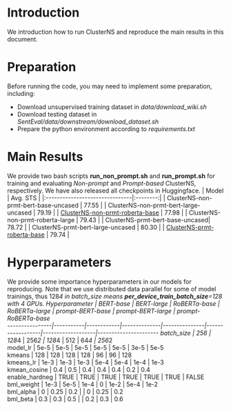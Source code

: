 # Introduction

We introduction how to run ClusterNS and reproduce the main results in this document.

# Preparation

Before running the code, you may need to implement some preparation, including:
* Download unsupervised training dataset in *data/download_wiki.sh*
* Download testing dataset in *SentEval/data/downstream/download_dataset.sh*
* Prepare the python environment according to *requirements.txt*

# Main Results

We provide two bash scripts **run_non_prompt.sh** and **run_prompt.sh** for training and evaluating *Non-prompt* and *Prompt-based* ClusterNS, respectively. We have also released all checkpoints in Huggingface.
|              Model              | Avg. STS |
|:-------------------------------|:--------:|
|  ClusterNS-non-prmt-bert-base-uncased |   77.55 |
| ClusterNS-non-prmt-bert-large-uncased |   79.19  |
|    [ClusterNS-non-prmt-roberta-base](https://huggingface.co/djz233/ClusterNS-nonPrompt-roberta-base)    |   77.98  |
|    ClusterNS-non-prmt-roberta-large  |   79.43  |
|   ClusterNS-prmt-bert-base-uncased|   78.72  |
|  ClusterNS-prmt-bert-large-uncased  |   80.30  |
|     [ClusterNS-prmt-roberta-base](https://drive.google.com/file/d/1VmzM2LdWzx6SAU4u69tRAsBXEGLbGK5g/view?usp=share_link)     |   79.74  |

# Hyperparameters

We provide some importance hyperparameters in our models for reproducing. Note that we use distributed data parallel for some of model trainings, thus 128*4 in batch_size means **per_device_train_batch_size**=128 with 4 GPUs.
 Hyperparameter | BERT-base | BERT-large | RoBERTa-base | RoBERTa-large | prompt-BERT-base | prompt-BERT-large | prompt-RoBERTa-base  
----------------|-----------|------------|--------------|---------------|------------------|-------------------|----------------------
 batch_size     | 256       | 128*4      | 256*2        | 128*4         | 512              | 64*4              | 256*2                
 model_lr       | 5e-5  | 5e-5   | 5e-5     | 5e-5      | 5e-5         | 3e-5          | 5e-5             
 kmeans         | 128       | 128        | 128          | 128           | 96               | 96                | 128                  
 kmeans_lr      | 1e-3  | 1e-3   | 1e-3     | 5e-4      | 5e-4         | 1e-4          | 1e-3             
 kmean_cosine   | 0.4       | 0.5        | 0.4          | 0.4           | 0.4              | 0.2               | 0.4                  
 enable_hardneg | TRUE      | TRUE       | TRUE         | TRUE          | TRUE             | TRUE              | FALSE                
 bml_weight     | 1e-3  | 5e-5   | 1e-4     | 0             | 1e-2         | 5e-4          | 1e-2             
 bml_alpha      | 0         | 0.25       | 0.2          |               | 0                | 0.25              | 0.2                  
 bml_beta       | 0.3       | 0.3        | 0.5          |               | 0.2              | 0.3               | 0.6                  

